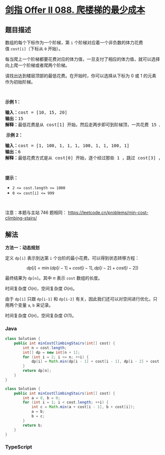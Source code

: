 # [剑指 Offer II 088. 爬楼梯的最少成本](https://leetcode.cn/problems/GzCJIP)

## 题目描述

<!-- 这里写题目描述 -->

<p>数组的每个下标作为一个阶梯，第 <code>i</code> 个阶梯对应着一个非负数的体力花费值&nbsp;<code>cost[i]</code>（下标从 <code>0</code> 开始）。</p>

<p>每当爬上一个阶梯都要花费对应的体力值，一旦支付了相应的体力值，就可以选择向上爬一个阶梯或者爬两个阶梯。</p>

<p>请找出达到楼层顶部的最低花费。在开始时，你可以选择从下标为 0 或 1 的元素作为初始阶梯。</p>

<p>&nbsp;</p>

<p><strong>示例&nbsp;1：</strong></p>

<pre>
<strong>输入：</strong>cost = [10, 15, 20]
<strong>输出：</strong>15
<strong>解释：</strong>最低花费是从 cost[1] 开始，然后走两步即可到阶梯顶，一共花费 15 。
</pre>

<p><strong>&nbsp;示例 2：</strong></p>

<pre>
<strong>输入：</strong>cost = [1, 100, 1, 1, 1, 100, 1, 1, 100, 1]
<strong>输出：</strong>6
<strong>解释：</strong>最低花费方式是从 cost[0] 开始，逐个经过那些 1 ，跳过 cost[3] ，一共花费 6 。
</pre>

<p>&nbsp;</p>

<p><strong>提示：</strong></p>

<ul>
	<li><code>2 &lt;= cost.length &lt;= 1000</code></li>
	<li><code>0 &lt;= cost[i] &lt;= 999</code></li>
</ul>

<p>&nbsp;</p>

<p><meta charset="UTF-8" />注意：本题与主站 746&nbsp;题相同：&nbsp;<a href="https://leetcode.cn/problems/min-cost-climbing-stairs/">https://leetcode.cn/problems/min-cost-climbing-stairs/</a></p>

## 解法

**方法一：动态规划**

定义 `dp[i]` 表示到达第 `i` 个台阶的最小花费。可以得到状态转移方程：

$$
dp[i] = \min(dp[i - 1] + cost[i - 1], dp[i - 2] + cost[i - 2])
$$

最终结果为 `dp[n]`。其中 $n$ 表示 `cost` 数组的长度。

时间复杂度 $O(n)$，空间复杂度 $O(n)$。

由于 `dp[i]` 只跟 `dp[i-1]` 和 `dp[i-2]` 有关，因此我们还可以对空间进行优化，只用两个变量 `a`, `b` 来记录。

时间复杂度 $O(n)$，空间复杂度 $O(1)$。

### **Java**

```java
class Solution {
    public int minCostClimbingStairs(int[] cost) {
        int n = cost.length;
        int[] dp = new int[n + 1];
        for (int i = 2; i <= n; ++i) {
            dp[i] = Math.min(dp[i - 1] + cost[i - 1], dp[i - 2] + cost[i - 2]);
        }
        return dp[n];
    }
}
```

```java
class Solution {
    public int minCostClimbingStairs(int[] cost) {
        int a = 0, b = 0;
        for (int i = 1; i < cost.length; ++i) {
            int c = Math.min(a + cost[i - 1], b + cost[i]);
            a = b;
            b = c;
        }
        return b;
    }
}
```

### **TypeScript**
